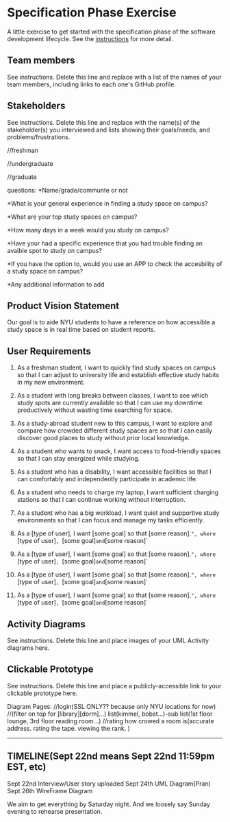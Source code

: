 # Specification Phase Exercise

A little exercise to get started with the specification phase of the software development lifecycle. See the [instructions](instructions.md) for more detail.

## Team members

See instructions. Delete this line and replace with a list of the names of your team members, including links to each one's GitHub profile.

## Stakeholders

See instructions. Delete this line and replace with the name(s) of the stakeholder(s) you interviewed and lists showing their goals/needs, and problems/frustrations.

//freshman

//undergraduate

//graduate 

questions: 
*Name/grade/communte or not

*What is your general experience in finding a study space on campus?

*What are your top study spaces on campus?

*How many days in a week would you study on campus?

*Have your had a specific experience that you had trouble finding an avaible spot to study on campus?

*If you have the option to, would you use an APP to check the accesbility of a study space on campus?

*Any additional information to add


## Product Vision Statement
Our goal is to aide NYU students to have a reference on how accessible a study space is in real time based on student reports. 

## User Requirements

1) As a freshman student, I want to quickly find study spaces on campus so that I can adjust to university life and establish effective study habits in my new environment.

2) As a student with long breaks between classes, I want to see which study spots are currently available so that I can use my downtime productively without wasting time searching for space.

3) As a study-abroad student new to this campus, I want to explore and compare how crowded different study spaces are so that I can easily discover good places to study without prior local knowledge.

4) As a student who wants to snack, I want access to food-friendly spaces so that I can stay energized while studying.

5) As a student who has a disability, I want accessible facilities so that I can comfortably and independently participate in academic life.

6) As a student who needs to charge my laptop, I want sufficient charging stations so that I can continue working without interruption.

7) As a student who has a big workload, I want quiet and supportive study environments so that I can focus and manage my tasks efficiently.

8) As a [type of user], I want [some goal] so that [some reason].`", where `[type of user]`, `[some goal]` and `[some reason]`

9) As a [type of user], I want [some goal] so that [some reason].`", where `[type of user]`, `[some goal]` and `[some reason]`

10) As a [type of user], I want [some goal] so that [some reason].`", where `[type of user]`, `[some goal]` and `[some reason]`

11) As a [type of user], I want [some goal] so that [some reason].`", where `[type of user]`, `[some goal]` and `[some reason]`




## Activity Diagrams

See instructions. Delete this line and place images of your UML Activity diagrams here.

## Clickable Prototype

See instructions. Delete this line and place a publicly-accessible link to your clickable prototype here.

Diagram Pages:
//login(SSL ONLY?? because only NYU locations for now)
//(filter on top for [library][dorm]...) list(kimmel, bobst...)-sub list(1st floor lounge, 3rd floor reading room...)
//rating how crowed a room is(accurate address. rating the tape. viewing the rank. )

----------------------------------------------------------------
## TIMELINE(Sept 22nd means Sept 22nd 11:59pm EST, etc)
Sept 22nd Interview/User story uploaded
Sept 24th UML Diagram(Pran)
Sept 26th WireFrame Diagram 

We aim to get everything by Saturday night. 
And we loosely say Sunday evening to rehearse presentation. 

